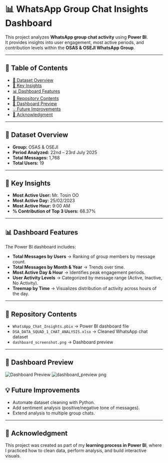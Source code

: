 # 📊 WhatsApp Group Chat Insights Dashboard  

This project analyzes **WhatsApp group chat activity** using **Power BI**.  
It provides insights into user engagement, most active periods, and contribution levels within the **OSAS & OSEJI WhatsApp Group**.  

---

## 📑 Table of Contents
- [📅 Dataset Overview](#-dataset-overview)  
- [🔑 Key Insights](#-key-insights)  
- [📊 Dashboard Features](#-dashboard-features)  
- [📂 Repository Contents](#-repository-contents)  
- [📸 Dashboard Preview](#-dashboard-preview)  
- [💡 Future Improvements](#-future-improvements)  
- [🙏 Acknowledgment](#-acknowledgment)  

---

## 📅 Dataset Overview
- **Group:** OSAS & OSEJI  
- **Period Analyzed:** 22nd – 23rd July 2025  
- **Total Messages:** 1,768  
- **Total Users:** 19  

---

## 🔑 Key Insights
- **Most Active User:** Mr. Tosin OO  
- **Most Active Day:** 25/02/2023  
- **Most Active Hour:** 9:00 AM  
- **% Contribution of Top 3 Users:** 68.37%  

---

## 📊 Dashboard Features
The Power BI dashboard includes:  
- **Total Messages by Users** → Ranking of group members by message count.  
- **Total Messages by Month & Year** → Trends over time.  
- **Most Active Day & Hour** → Identifies peak engagement periods.  
- **User Activity Levels** → Categorized by message range (Active, Inactive, No Activity).  
- **Treemap by Time** → Visualizes distribution of activity across hours of the day.  

---

## 📂 Repository Contents
- `WhatsApp_Chat_Insights.pbix` → Power BI dashboard file  
- `DSA_DATA_SQUAD_1_CHAT_ANALYSIS.xlsx` → Cleaned WhatsApp chat dataset  
- `dashboard_screenshot.png` → Dashboard preview  

---

## 📸 Dashboard Preview
![Dashboard Preview](dashboard_screenshot.png)
![dashboard_preview png](https://github.com/user-attachments/assets/a89825e9-6dfe-43aa-8f6f-7683791b1937)




## 💡 Future Improvements
- Automate dataset cleaning with Python.  
- Add sentiment analysis (positive/negative tone of messages).  
- Extend analysis to multiple group chats.  

---

## 🙏 Acknowledgment
This project was created as part of my **learning process in Power BI**, where I practiced how to clean data, perform analysis, and build interactive visuals.  
